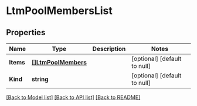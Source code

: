 # LtmPoolMembersList

## Properties
Name | Type | Description | Notes
------------ | ------------- | ------------- | -------------
**Items** | [**[]LtmPoolMembers**](ltm_pool_members.md) |  | [optional] [default to null]
**Kind** | **string** |  | [optional] [default to null]

[[Back to Model list]](../README.md#documentation-for-models) [[Back to API list]](../README.md#documentation-for-api-endpoints) [[Back to README]](../README.md)


